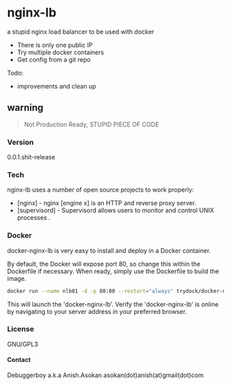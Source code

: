 # nginx-lb

a stupid nginx load balancer to be used with docker

  - There is only one public IP
  - Try multiple docker containers
  - Get config from a git repo

Todo:
  - improvements and clean up

## warning

> Not Production Ready, STUPID PIECE OF CODE

### Version
0.0.1.shit-release

### Tech

nginx-lb uses a number of open source projects to work properly:

* [nginx] - nginx [engine x] is an HTTP and reverse proxy server.
* [supervisord] - Supervisord allows users to monitor and control UNIX processes .

### Docker
docker-nginx-lb is very easy to install and deploy in a Docker container.

By default, the Docker will expose port 80, so change this within the Dockerfile if necessary. When ready, simply use the Dockerfile to build the image.

```sh
docker run --name nlb01 -d -p 80:80 --restart="always" trydock/docker-nginx-lb:latest
```

This will launch the 'docker-nginx-lb'.
Verify the 'docker-nginx-lb' is online by navigating to your server address in your preferred browser.


### License

GNU/GPL3

#### Contact

Debuggerboy 
a.k.a Anish.Asokan
asokan(dot)anish(at)gmail(dot)com
